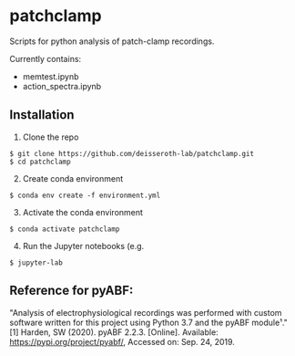 # patchclamp
Scripts for python analysis of patch-clamp recordings.

Currently contains:
- memtest.ipynb
- action_spectra.ipynb


## Installation

1. Clone the repo
```
$ git clone https://github.com/deisseroth-lab/patchclamp.git
$ cd patchclamp
```

2. Create conda environment
```
$ conda env create -f environment.yml
```
3. Activate the conda environment
```
$ conda activate patchclamp
```
4. Run the Jupyter notebooks (e.g.
```
$ jupyter-lab
```

## Reference for pyABF:
"Analysis of electrophysiological recordings was performed with custom software written for this project using Python 3.7 and the pyABF module¹."
[1] Harden, SW (2020). pyABF 2.2.3. [Online]. Available: https://pypi.org/project/pyabf/, Accessed on: Sep. 24, 2019.